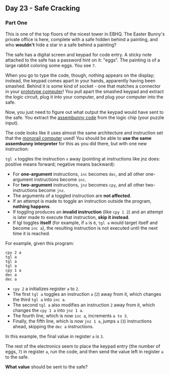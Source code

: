 ## Day 23 - Safe Cracking
### Part One

This is one of the top floors of the nicest tower in EBHQ. The Easter Bunny's private office is
here, complete with a safe hidden behind a painting, and who **wouldn't** hide a star in a safe
behind a painting?

The safe has a digital screen and keypad for code entry. A sticky note attached to the safe has
a password hint on it: "eggs". The painting is of a large rabbit coloring some eggs. You see `7`.

When you go to type the code, though, nothing appears on the display; instead, the keypad comes
apart in your hands, apparently having been smashed. Behind it is some kind of socket - one that
matches a connector in your [prototype computer][1]! You pull apart the smashed keypad and extract
the logic circuit, plug it into your computer, and plug your computer into the safe.

Now, you just need to figure out what output the keypad would have sent to the safe. You extract
the [assembunny code][2] from the logic chip (your puzzle input).

The code looks like it uses almost the same architecture and instruction set that the [monorail
computer][2] used! You should be able to **use the same assembunny interpreter** for this as you
did there, but with one new instruction:

`tgl x` toggles the instruction `x` away (pointing at instructions like jnz does: positive means
forward; negative means backward):

 * For **one-argument** instructions, `inc` becomes `dec`, and all other one-argument instructions
    become `inc`.
 * For **two-argument** instructions, `jnz` becomes `cpy`, and all other two-instructions become
    `jnz`.
 * The arguments of a toggled instruction are **not affected**.
 * If an attempt is made to toggle an instruction outside the program, **nothing happens**.
 * If toggling produces an **invalid instruction** (like `cpy 1 2`) and an attempt is later made to
    execute that instruction, **skip it instead**.
 * If tgl toggles **itself** (for example, if `a` is `0`, `tgl a` would target itself and become
    `inc a`), the resulting instruction is not executed until the next time it is reached.

For example, given this program:

```
cpy 2 a
tgl a
tgl a
tgl a
cpy 1 a
dec a
dec a
```

 * `cpy 2` a initializes register `a` to `2`.
 * The first `tgl a` toggles an instruction `a` (`2`) away from it, which changes the third
    `tgl a` into `inc a`.
 * The second `tgl a` also modifies an instruction `2` away from it, which changes the `cpy 1 a`
    into `jnz 1 a`.
 * The fourth line, which is now `inc a`, increments `a to 3`.
 * Finally, the fifth line, which is now `jnz 1 a`, jumps `a` (`3`) instructions ahead, skipping
    the `dec a` instructions.

In this example, the final value in register `a` is `3`.

The rest of the electronics seem to place the keypad entry (the number of eggs, `7`) in register
`a`, run the code, and then send the value left in register `a` to the safe.

**What value** should be sent to the safe?


[1]: ../day_11
[2]: ../day_12

